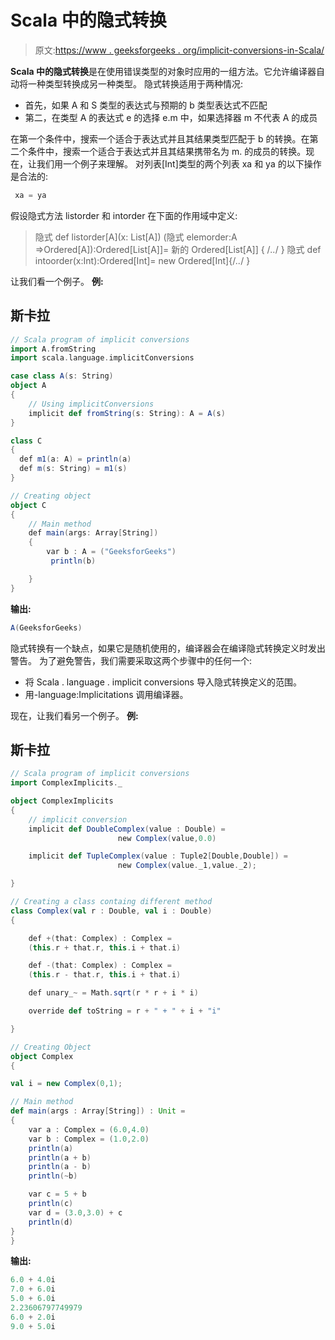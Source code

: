 # Scala 中的隐式转换

> 原文:[https://www . geeksforgeeks . org/implicit-conversions-in-Scala/](https://www.geeksforgeeks.org/implicit-conversions-in-scala/)

**Scala 中的隐式转换**是在使用错误类型的对象时应用的一组方法。它允许编译器自动将一种类型转换成另一种类型。
隐式转换适用于两种情况:

*   首先，如果 A 和 S 类型的表达式与预期的 b 类型表达式不匹配
*   第二，在类型 A 的表达式 e 的选择 e.m 中，如果选择器 m 不代表 A 的成员

在第一个条件中，搜索一个适合于表达式并且其结果类型匹配于 b 的转换。在第二个条件中，搜索一个适合于表达式并且其结果携带名为 m.
的成员的转换。现在，让我们用一个例子来理解。
对列表[Int]类型的两个列表 xa 和 ya 的以下操作是合法的:

```scala
 xa = ya
```

假设隐式方法 listorder 和 intorder 在下面的作用域中定义:

> 隐式 def listorder[A](x: List[A])
> (隐式 elemorder:A =>Ordered[A]):Ordered[List[A]]=
> 新的 Ordered[List[A]] { /*..*/ }
> 隐式 def intoorder(x:Int):Ordered[Int]=
> new Ordered[Int]{/*..*/ }

让我们看一个例子。
**例:**

## 斯卡拉

```scala
// Scala program of implicit conversions
import A.fromString
import scala.language.implicitConversions

case class A(s: String)
object A
{
    // Using implicitConversions   
    implicit def fromString(s: String): A = A(s)
}

class C
{
  def m1(a: A) = println(a)
  def m(s: String) = m1(s)
}

// Creating object
object C
{
    // Main method
    def main(args: Array[String])
    {
        var b : A = ("GeeksforGeeks")
         println(b)

    }
}
```

**输出:**

```scala
A(GeeksforGeeks)
```

隐式转换有一个缺点，如果它是随机使用的，编译器会在编译隐式转换定义时发出警告。
为了避免警告，我们需要采取这两个步骤中的任何一个:

*   将 Scala . language . implicit conversions 导入隐式转换定义的范围。
*   用-language:Implicitations 调用编译器。

现在，让我们看另一个例子。
**例:**

## 斯卡拉

```scala
// Scala program of implicit conversions
import ComplexImplicits._

object ComplexImplicits
{
    // implicit conversion
    implicit def DoubleComplex(value : Double) =
                        new Complex(value,0.0)

    implicit def TupleComplex(value : Tuple2[Double,Double]) =
                        new Complex(value._1,value._2);

}

// Creating a class containg different method
class Complex(val r : Double, val i : Double)
{

    def +(that: Complex) : Complex =
    (this.r + that.r, this.i + that.i)

    def -(that: Complex) : Complex =
    (this.r - that.r, this.i + that.i)

    def unary_~ = Math.sqrt(r * r + i * i)

    override def toString = r + " + " + i + "i"

}

// Creating Object
object Complex
{

val i = new Complex(0,1);

// Main method   
def main(args : Array[String]) : Unit =
{
    var a : Complex = (6.0,4.0)
    var b : Complex = (1.0,2.0)
    println(a)
    println(a + b)
    println(a - b)
    println(~b)

    var c = 5 + b
    println(c)
    var d = (3.0,3.0) + c
    println(d)
}
}
```

**输出:**

```scala
6.0 + 4.0i
7.0 + 6.0i
5.0 + 6.0i
2.23606797749979
6.0 + 2.0i
9.0 + 5.0i
```